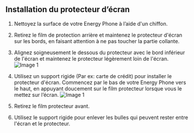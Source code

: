 ## Installation du protecteur d’écran

1. Nettoyez la surface de votre Energy Phone à l’aide d'un chiffon.

2. Retirez le film de protection arrière et maintenez le protecteur d'écran sur les bords, en faisant attention à ne pas toucher la partie collante.
3. Alignez soigneusement le dessous du protecteur avec le bord inférieur de l'écran et maintenez le protecteur légèrement loin de l'écran.
![Image 1](http://static.energysistem.com/images/manuals/42430/55a3a6de6c13f.jpg)
4. Utilisez un support rigide (Par ex: carte de crédit) pour installer le protecteur d'écran. Commencez par le bas de votre Energy Phone vers le haut, en appuyant doucement sur le film protecteur lorsque vous le mettez sur l’écran.
![Image 1](http://static.energysistem.com/images/manuals/42430/55a3a6e8e41e0.jpg)
5. Retirez le film protecteur avant.
6. Utilisez le support rigide pour enlever les bulles qui peuvent rester entre l'écran et le protecteur.



